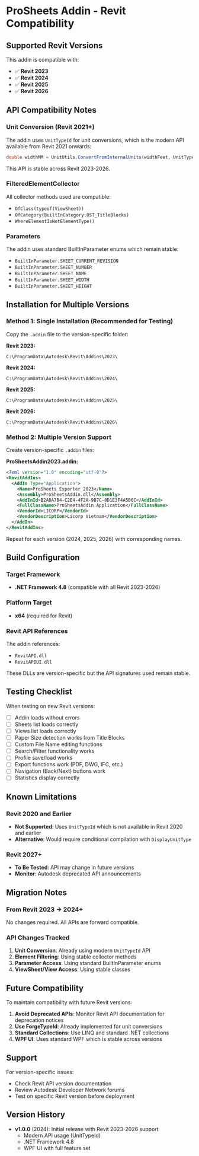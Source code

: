 # ProSheets Addin - Revit Compatibility

## Supported Revit Versions

This addin is compatible with:
- ✅ **Revit 2023**
- ✅ **Revit 2024**
- ✅ **Revit 2025**
- ✅ **Revit 2026**

## API Compatibility Notes

### Unit Conversion (Revit 2021+)
The addin uses `UnitTypeId` for unit conversions, which is the modern API available from Revit 2021 onwards:

```csharp
double widthMM = UnitUtils.ConvertFromInternalUnits(widthFeet, UnitTypeId.Millimeters);
```

This API is stable across Revit 2023-2026.

### FilteredElementCollector
All collector methods used are compatible:
- `OfClass(typeof(ViewSheet))`
- `OfCategory(BuiltInCategory.OST_TitleBlocks)`
- `WhereElementIsNotElementType()`

### Parameters
The addin uses standard BuiltInParameter enums which remain stable:
- `BuiltInParameter.SHEET_CURRENT_REVISION`
- `BuiltInParameter.SHEET_NUMBER`
- `BuiltInParameter.SHEET_NAME`
- `BuiltInParameter.SHEET_WIDTH`
- `BuiltInParameter.SHEET_HEIGHT`

## Installation for Multiple Versions

### Method 1: Single Installation (Recommended for Testing)
Copy the `.addin` file to the version-specific folder:

**Revit 2023:**
```
C:\ProgramData\Autodesk\Revit\Addins\2023\
```

**Revit 2024:**
```
C:\ProgramData\Autodesk\Revit\Addins\2024\
```

**Revit 2025:**
```
C:\ProgramData\Autodesk\Revit\Addins\2025\
```

**Revit 2026:**
```
C:\ProgramData\Autodesk\Revit\Addins\2026\
```

### Method 2: Multiple Version Support
Create version-specific `.addin` files:

**ProSheetsAddin2023.addin:**
```xml
<?xml version="1.0" encoding="utf-8"?>
<RevitAddIns>
  <AddIn Type="Application">
    <Name>ProSheets Exporter 2023</Name>
    <Assembly>ProSheetsAddin.dll</Assembly>
    <AddInId>B2A8A7B4-C2E4-4F2A-9B7C-8D1E3F4A5B6C</AddInId>
    <FullClassName>ProSheetsAddin.Application</FullClassName>
    <VendorId>LICORP</VendorId>
    <VendorDescription>Licorp Vietnam</VendorDescription>
  </AddIn>
</RevitAddIns>
```

Repeat for each version (2024, 2025, 2026) with corresponding names.

## Build Configuration

### Target Framework
- **.NET Framework 4.8** (compatible with all Revit 2023-2026)

### Platform Target
- **x64** (required for Revit)

### Revit API References
The addin references:
- `RevitAPI.dll`
- `RevitAPIUI.dll`

These DLLs are version-specific but the API signatures used remain stable.

## Testing Checklist

When testing on new Revit versions:

- [ ] Addin loads without errors
- [ ] Sheets list loads correctly
- [ ] Views list loads correctly
- [ ] Paper Size detection works from Title Blocks
- [ ] Custom File Name editing functions
- [ ] Search/Filter functionality works
- [ ] Profile save/load works
- [ ] Export functions work (PDF, DWG, IFC, etc.)
- [ ] Navigation (Back/Next) buttons work
- [ ] Statistics display correctly

## Known Limitations

### Revit 2020 and Earlier
- **Not Supported**: Uses `UnitTypeId` which is not available in Revit 2020 and earlier
- **Alternative**: Would require conditional compilation with `DisplayUnitType`

### Revit 2027+
- **To Be Tested**: API may change in future versions
- **Monitor**: Autodesk deprecated API announcements

## Migration Notes

### From Revit 2023 → 2024+
No changes required. All APIs are forward compatible.

### API Changes Tracked
1. **Unit Conversion**: Already using modern `UnitTypeId` API
2. **Element Filtering**: Using stable collector methods
3. **Parameter Access**: Using standard BuiltInParameter enums
4. **ViewSheet/View Access**: Using stable classes

## Future Compatibility

To maintain compatibility with future Revit versions:

1. **Avoid Deprecated APIs**: Monitor Revit API documentation for deprecation notices
2. **Use ForgeTypeId**: Already implemented for unit conversions
3. **Standard Collections**: Use LINQ and standard .NET collections
4. **WPF UI**: Uses standard WPF which is stable across versions

## Support

For version-specific issues:
- Check Revit API version documentation
- Review Autodesk Developer Network forums
- Test on specific Revit version before deployment

## Version History

- **v1.0.0** (2024): Initial release with Revit 2023-2026 support
  - Modern API usage (UnitTypeId)
  - .NET Framework 4.8
  - WPF UI with full feature set

